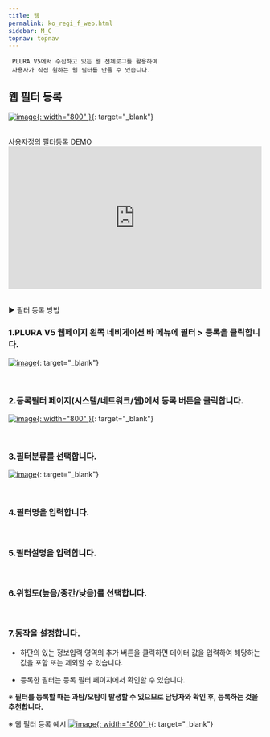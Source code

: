 ```yaml
---
title: 웹
permalink: ko_regi_f_web.html
sidebar: M_C
topnav: topnav
---
```


     PLURA V5에서 수집하고 있는 웹 전체로그를 활용하여
     사용자가 직접 원하는 웹 필터를 만들 수 있습니다.

## 웹 필터 등록

[![image](/docs/images/Manual/common/regi/web/1.png){: width="800" }](/docs/images/Manual/common/regi/web/1.png){: target="_blank"}

<br />
 사용자정의 필터등록 DEMO

<style>.embed-container { position: relative; padding-bottom: 56.25%; height: 0; overflow: hidden; max-width: 100%; } .embed-container iframe, .embed-container object, .embed-container embed { position: absolute; top: 0; left: 0; width: 100%; height: 100%; }</style><div class='embed-container'><iframe src='https://www.youtube.com/embed/y9NnH2fjzEU' frameborder='0' allowfullscreen></iframe></div>

<br />

▶ 필터 등록 방법


### 1.PLURA V5 웹페이지 왼쪽 네비게이션 바 메뉴에 필터 > 등록을 클릭합니다.
[![image](/docs/images/Manual/common/regi/web/2.png)](/docs/images/Manual/common/regi/web/2.png){: target="_blank"}

<br />

### 2.등록필터 페이지(시스템/네트워크/웹)에서 등록 버튼을 클릭합니다.
[![image](/docs/images/Manual/common/regi/web/3.png){: width="800" }](/docs/images/Manual/common/regi/web/3.png){: target="_blank"}

<br />

### 3.필터분류를 선택합니다.
[![image](/docs/images/Manual/common/regi/web/4.png)](/docs/images/Manual/common/regi/web/4.png){: target="_blank"}

<br />

### 4.필터명을 입력합니다.

<br />

### 5.필터설명을 입력합니다.

<br />

### 6.위험도(높음/중간/낮음)를 선택합니다.

<br />

### 7.동작을 설정합니다.

- 하단의 있는 정보입력 영역의 추가 버튼을 클릭하면 데이터 값을 입력하여 해당하는 값을 포함 또는 제외할 수 있습니다.

- 등록한 필터는 등록 필터 페이지에서 확인할 수 있습니다.

※ **필터를 등록할 때는 과탐/오탐이 발생할 수 있으므로 담당자와 확인 후, 등록하는 것을 추천합니다.**

※ 웹 필터 등록 예시
[![image](/docs/images/Manual/common/regi/web/5.png){: width="800" }](/docs/images/Manual/common/regi/web/5.png){: target="_blank"}

 